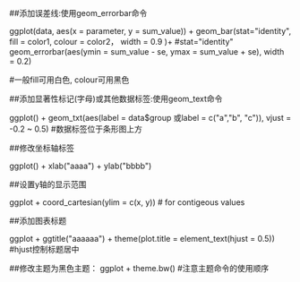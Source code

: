 ##添加误差线:使用geom_errorbar命令

ggplot(data, aes(x = parameter, y = sum_value)) +
    geom_bar(stat="identity", fill = color1, colour = color2， width = 0.9 )+   #stat="identity"
    geom_errorbar(aes(ymin = sum_value - se, ymax = sum_value + se), width = 0.2)

#一般fill可用白色, colour可用黑色


##添加显著性标记(字母)或其他数据标签:使用geom_text命令

ggplot() + geom_txt(aes(label = data$group 或label = c("a","b", "c")), vjust = -0.2 ~ 0.5)
#数据标签位于条形图上方


##修改坐标轴标签

ggplot() + xlab("aaaa") + ylab("bbbb")



##设置y轴的显示范围

ggplot + coord_cartesian(ylim = c(x, y))   # for contigeous values


##添加图表标题

ggplot + ggtitle("aaaaaa") + theme(plot.title = element_text(hjust = 0.5))  #hjust控制标题居中


##修改主题为黑色主题：
ggplot + theme.bw()
#注意主题命令的使用顺序

